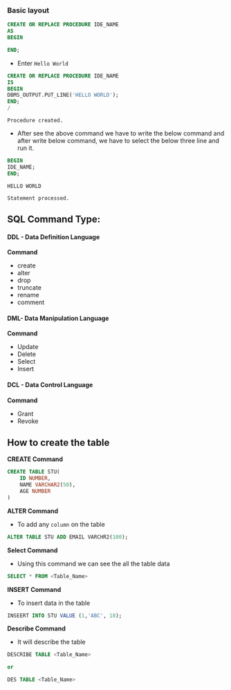 ### Basic layout

```sql
CREATE OR REPLACE PROCEDURE IDE_NAME
AS
BEGIN

END;
```


- Enter `Hello World`
```sql
CREATE OR REPLACE PROCEDURE IDE_NAME
IS
BEGIN 
DBMS_OUTPUT.PUT_LINE('HELLO WORLD');
END;
/
```

```Output
Procedure created.
```

- After see the above command we have to write the below command and after write below command, we have to select the below three line and run it.
```sql
BEGIN 
IDE_NAME;
END;
```

```Output
HELLO WORLD

Statement processed.
```


## SQL Command Type:
#### DDL - Data Definition Language
**Command**
- create
- alter
- drop
- truncate
- rename
- comment

#### DML- Data Manipulation Language
**Command**
- Update
- Delete
- Select
- Insert

#### DCL - Data Control Language
**Command**
- Grant
- Revoke

## How to create the table

**CREATE Command**
```sql
CREATE TABLE STU(
	ID NUMBER,
	NAME VARCHAR2(50),
	AGE NUMBER
)
```

**ALTER Command**
- To add any `column` on the table
```sql
ALTER TABLE STU ADD EMAIL VARCHR2(100);
```

**Select Command**
- Using this command we can see the all the table data
```sql
SELECT * FROM <Table_Name>
```

**INSERT Command**
- To insert data in the table
```sql
INSEERT INTO STU VALUE (1,'ABC', 18);
```

**Describe Command**
- It will describe the table 
```sql
DESCRIBE TABLE <Table_Name>

or

DES TABLE <Table_Name>
```